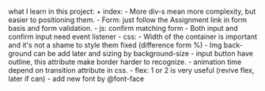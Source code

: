 what I learn in this project:
    + index:
        - More div-s mean more complexity, but easier to positioning them.
        - Form: just follow the Assignment link in form basis and form validation.
    - js: confirm matching form
        - Both input and confirm input need event listener
    - css:
        - Width of the container is important and it's not a shame to style them fixed (difference form %)
        - Img back-ground can be add later and sizing by background-size
        - input button have outline, this attribute make border harder to recognize.
        - animation time depend on transition attribute in css.
        - flex: 1 or 2 is very useful (revive flex, later if can)
        - add new font by @font-face
